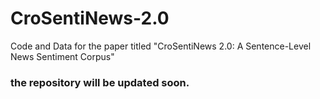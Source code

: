 # CroSentiNews-2.0
Code and Data for the paper titled "CroSentiNews 2.0: A Sentence-Level News Sentiment Corpus"

### the repository will be updated soon.
